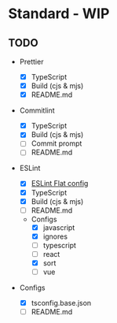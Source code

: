 # Standard - WIP

## TODO

- Prettier

  - [x] TypeScript
  - [x] Build (cjs & mjs)
  - [x] README.md

- Commitlint

  - [x] TypeScript
  - [x] Build (cjs & mjs)
  - [ ] Commit prompt
  - [ ] README.md

- ESLint

  - [x] [ESLint Flat config](https://eslint.org/docs/latest/use/configure/configuration-files-new)
  - [x] TypeScript
  - [x] Build (cjs & mjs)
  - [ ] README.md
  - Configs
    - [x] javascript
    - [x] ignores
    - [ ] typescript
    - [ ] react
    - [x] sort
    - [ ] vue

- Configs

  - [x] tsconfig.base.json
  - [ ] README.md

